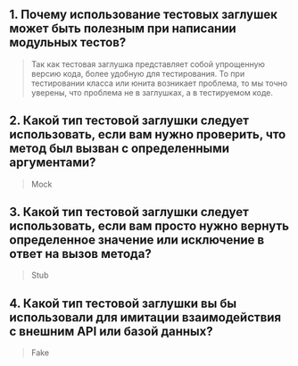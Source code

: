 ## 1.  Почему использование тестовых заглушек может быть полезным при написании модульных тестов?
>Так как тестовая заглушка представляет собой упрощенную версию кода, более удобную для тестирования. То при тестировании класса или юнита возникает проблема, то мы точно уверены, что проблема не в заглушках, а в тестируемом коде.

## 2. Какой тип тестовой заглушки следует использовать, если вам нужно проверить, что метод был вызван с определенными аргументами?
>Mock

## 3. Какой тип тестовой заглушки следует использовать, если вам просто нужно вернуть определенное значение или исключение в ответ на вызов метода?
>Stub

## 4. Какой тип тестовой заглушки вы бы использовали для имитации  взаимодействия с внешним API или базой данных?
>Fake